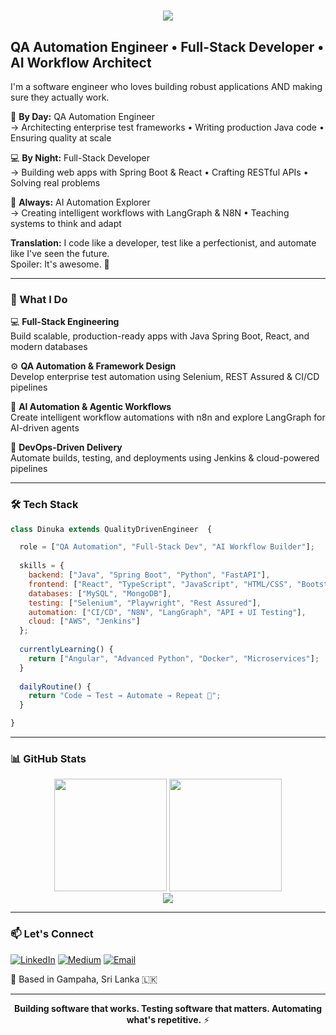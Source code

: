 <h1 align="center">
    <img src="https://readme-typing-svg.herokuapp.com/?font=Righteous&size=35&center=true&vCenter=true&width=500&height=70&duration=4000&lines=Hi+There!+👋;+I'm+Dinuka+Pramod!+👨‍💻;" />
</h1>

## QA Automation Engineer • Full-Stack Developer • AI Workflow Architect

I'm a software engineer who loves building robust applications AND making sure they actually work.

🏢 **By Day:** QA Automation Engineer  
→ Architecting enterprise test frameworks • Writing production Java code • Ensuring quality at scale

💻 **By Night:** Full-Stack Developer  
→ Building web apps with Spring Boot & React • Crafting RESTful APIs • Solving real problems

🤖 **Always:** AI Automation Explorer  
→ Creating intelligent workflows with LangGraph & N8N • Teaching systems to think and adapt

**Translation:** I code like a developer, test like a perfectionist, and automate like I've seen the future.  
Spoiler: It's awesome. 🚀

---

### 🎯 What I Do

💻 **Full-Stack Engineering**  
Build scalable, production-ready apps with Java Spring Boot, React, and modern databases

⚙️ **QA Automation & Framework Design**  
Develop enterprise test automation using Selenium, REST Assured & CI/CD pipelines

🤖 **AI Automation & Agentic Workflows**  
Create intelligent workflow automations with n8n and explore LangGraph for AI-driven agents

🚀 **DevOps-Driven Delivery**  
Automate builds, testing, and deployments using Jenkins & cloud-powered pipelines


---

### 🛠️ Tech Stack

```javascript
class Dinuka extends QualityDrivenEngineer  {

  role = ["QA Automation", "Full-Stack Dev", "AI Workflow Builder"];
  
  skills = {
    backend: ["Java", "Spring Boot", "Python", "FastAPI"],
    frontend: ["React", "TypeScript", "JavaScript", "HTML/CSS", "Bootstrap"],
    databases: ["MySQL", "MongoDB"],
    testing: ["Selenium", "Playwright", "Rest Assured"],
    automation: ["CI/CD", "N8N", "LangGraph", "API + UI Testing"],
    cloud: ["AWS", "Jenkins"]
  };
  
  currentlyLearning() {
    return ["Angular", "Advanced Python", "Docker", "Microservices"];
  }
  
  dailyRoutine() {
    return "Code → Test → Automate → Repeat 🚀";
  }

}
```

---

### 📊 GitHub Stats

<div align="center">
  <img height="180em" src="https://github-readme-stats.vercel.app/api?username=Dinuk-A&show_icons=true&theme=tokyonight&hide_border=true&include_all_commits=true" />
  <img height="180em" src="https://github-readme-streak-stats.herokuapp.com/?user=Dinuk-A&theme=tokyonight&hide_border=true" />
</div>

<div align="center">
  <img src="https://github-readme-stats.vercel.app/api/top-langs/?username=Dinuk-A&layout=compact&theme=tokyonight&hide_border=true&langs_count=8" />
</div>

---


### 📫 Let's Connect

[![LinkedIn](https://img.shields.io/badge/LinkedIn-Connect-0077B5?style=for-the-badge&logo=linkedin)](https://linkedin.com/in/dinuka-pramod)
[![Medium](https://img.shields.io/badge/Medium-Follow-12100E?style=for-the-badge&logo=medium)](https://medium.com/@Dinuka101)
[![Email](https://img.shields.io/badge/Email-Contact-D14836?style=for-the-badge&logo=gmail)](mailto:dinukah98@gmail.com)

📍 Based in Gampaha, Sri Lanka 🇱🇰

---

<div align="center">

**Building software that works. Testing software that matters. Automating what's repetitive.** ⚡

</div>
